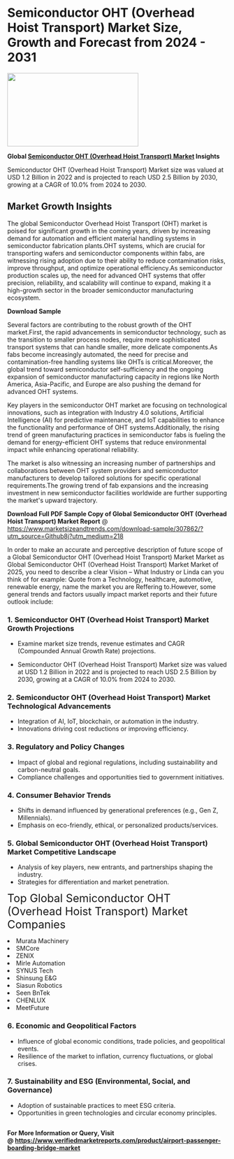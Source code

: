 <H1>Semiconductor OHT (Overhead Hoist Transport) Market Size, Growth and Forecast from 2024 - 2031</H1><img class="aligncenter size-medium wp-image-584254" src="https://thirdeyenews.in/wp-content/uploads/2024/09/Global-Market-Research-300x168.jpeg" alt="" width="300" height="168" /><p><strong>Global&nbsp;<a href="https://www.marketsizeandtrends.com/download-sample/307862/?utm_source=Github8j?utm_medium=218">Semiconductor OHT (Overhead Hoist Transport) Market</a> Insights</strong></p><p>Semiconductor OHT (Overhead Hoist Transport) Market size was valued at USD 1.2 Billion in 2022 and is projected to reach USD 2.5 Billion by 2030, growing at a CAGR of 10.0% from 2024 to 2030.</p><p><h2>Market Growth Insights</h2> <p>The global Semiconductor Overhead Hoist Transport (OHT) market is poised for significant growth in the coming years, driven by increasing demand for automation and efficient material handling systems in semiconductor fabrication plants.OHT systems, which are crucial for transporting wafers and semiconductor components within fabs, are witnessing rising adoption due to their ability to reduce contamination risks, improve throughput, and optimize operational efficiency.As semiconductor production scales up, the need for advanced OHT systems that offer precision, reliability, and scalability will continue to expand, making it a high-growth sector in the broader semiconductor manufacturing ecosystem.</p> <p><strong>Download Sample</strong></p> <p>Several factors are contributing to the robust growth of the OHT market.First, the rapid advancements in semiconductor technology, such as the transition to smaller process nodes, require more sophisticated transport systems that can handle smaller, more delicate components.As fabs become increasingly automated, the need for precise and contamination-free handling systems like OHTs is critical.Moreover, the global trend toward semiconductor self-sufficiency and the ongoing expansion of semiconductor manufacturing capacity in regions like North America, Asia-Pacific, and Europe are also pushing the demand for advanced OHT systems.</p> <p>Key players in the semiconductor OHT market are focusing on technological innovations, such as integration with Industry 4.0 solutions, Artificial Intelligence (AI) for predictive maintenance, and IoT capabilities to enhance the functionality and performance of OHT systems.Additionally, the rising trend of green manufacturing practices in semiconductor fabs is fueling the demand for energy-efficient OHT systems that reduce environmental impact while enhancing operational reliability.</p> <p>The market is also witnessing an increasing number of partnerships and collaborations between OHT system providers and semiconductor manufacturers to develop tailored solutions for specific operational requirements.The growing trend of fab expansions and the increasing investment in new semiconductor facilities worldwide are further supporting the market's upward trajectory.</p> <p><span class=""><strong>Download Full PDF Sample Copy of Global Semiconductor OHT (Overhead Hoist Transport) Market Report</strong> @ <a href="https://www.marketsizeandtrends.com/download-sample/307862/?utm_source=Github8j?utm_medium=218" target="_blank">https://www.marketsizeandtrends.com/download-sample/307862/?utm_source=Github8j?utm_medium=218</a></span></p><p>In order to make an accurate and perceptive description of future scope of a Global&nbsp;Semiconductor OHT (Overhead Hoist Transport) Market Market as Global&nbsp;Semiconductor OHT (Overhead Hoist Transport) Market Market of 2025, you need to describe a clear Vision &ndash; What Industry or Linda can you think of for example: Quote from a Technology, healthcare, automotive, renewable energy, name the market you are Reffering to.However, some general trends and factors usually impact market reports and their future outlook include:</p><h3>1.&nbsp;<strong>Semiconductor OHT (Overhead Hoist Transport) Market Growth Projections</strong></h3><ul><li>Examine market size trends, revenue estimates and CAGR (Compounded Annual Growth Rate) projections.</li><li><p>Semiconductor OHT (Overhead Hoist Transport) Market size was valued at USD 1.2 Billion in 2022 and is projected to reach USD 2.5 Billion by 2030, growing at a CAGR of 10.0% from 2024 to 2030.</p></li></ul><h3>2.&nbsp;<strong>Semiconductor OHT (Overhead Hoist Transport) Market Technological Advancements</strong></h3><ul><li>Integration of AI, IoT, blockchain, or automation in the industry.</li><li>Innovations driving cost reductions or improving efficiency.</li></ul><h3>3.&nbsp;<strong>Regulatory and Policy Changes</strong></h3><ul><li>Impact of global and regional regulations, including sustainability and carbon-neutral goals.</li><li>Compliance challenges and opportunities tied to government initiatives.</li></ul><h3>4.&nbsp;<strong>Consumer Behavior Trends</strong></h3><ul><li>Shifts in demand influenced by generational preferences (e.g., Gen Z, Millennials).</li><li>Emphasis on eco-friendly, ethical, or personalized products/services.</li></ul><h3>5.&nbsp;<strong>Global Semiconductor OHT (Overhead Hoist Transport) Market Competitive Landscape</strong></h3><ul><li>Analysis of key players, new entrants, and partnerships shaping the industry.</li><li>Strategies for differentiation and market penetration.</li></ul><p data-pm-slice="1 1 []"><span style="color: inherit; font-family: inherit; font-size: 25px;">Top Global Semiconductor OHT (Overhead Hoist Transport) Market Companies</span></p><div class="" data-test-id=""><p><li>Murata Machinery</li><li> SMCore</li><li> ZENIX</li><li> Mirle Automation</li><li> SYNUS Tech</li><li> Shinsung E&G</li><li> Siasun Robotics</li><li> Seen BnTek</li><li> CHENLUX</li><li> MeetFuture</li></p></div><h3>6.&nbsp;<strong>Economic and Geopolitical Factors</strong></h3><ul><li>Influence of global economic conditions, trade policies, and geopolitical events.</li><li>Resilience of the market to inflation, currency fluctuations, or global crises.</li></ul><h3>7.&nbsp;<strong>Sustainability and ESG (Environmental, Social, and Governance)</strong></h3><ul><li>Adoption of sustainable practices to meet ESG criteria.</li><li>Opportunities in green technologies and circular economy principles.</li></ul><h2><strong style="font-size: 14px;">For More Information or Query, Visit @&nbsp;</strong><a style="background-color: #ffffff; font-size: 14px;" href="https://www.marketsizeandtrends.com/report/semiconductor-oht-overhead-hoist-transport-market/" target="_blank">https://www.verifiedmarketreports.com/product/airport-passenger-boarding-bridge-market</a></h2>